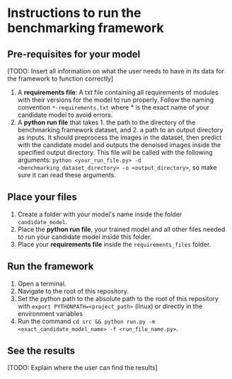 # Instructions to run the benchmarking framework

## Pre-requisites for your model

[TODO: Insert all information on what the user needs to have in its data for the framework to function correctly]

1. A **requirements file**: A txt file containing all requirements of modules with their versions for the model to run properly.
Follow the naming convention `*-requirements.txt` where * is the exact name of your candidate model to avoid errors.
2. A **python run file** that takes 1. the path to the directory of the benchmarking framework dataset, 
   and 2. a path to an output directory as inputs. It should preprocess the images in the dataset, then predict with the
   candidate model and outputs the denoised images inside the specified output directory. This file will be called with the following arguments:
   `python <your_run_file.py> -d <benchmarking_dataset_directory> -o <output_directory>`, so make sure it can read these arguments.

## Place your files

1. Create a folder with your model's name inside the folder `candidate_model`.
2. Place the **python run file**, your trained model and all other files needed to run your candidate model inside this folder.
3. Place your **requirements file** inside the `requirements_files` folder.

## Run the framework

1. Open a terminal.
2. Navigate to the root of this repository.
3. Set the python path to the absolute path to the root of this repository with
`export PYTHONPATH=<project_path>` (linux) or directly in the environment variables
4. Run the command `cd src && python run.py -m <exact_candidate_model_name> -f <run_file_name.py>`.

## See the results

[TODO: Explain where the user can find the results]